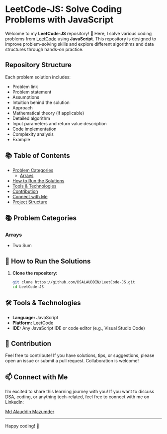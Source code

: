 # LeetCode-JS: Solve Coding Problems with JavaScript

Welcome to my **LeetCode-JS** repository! 🚀 Here, I solve various coding problems from [LeetCode](https://leetcode.com/) using **JavaScript**. This repository is designed to improve problem-solving skills and explore different algorithms and data structures through hands-on practice.

## Repository Structure

Each problem solution includes:
- Problem link
- Problem statement
- Assumptions
- Intuition behind the solution
- Approach
- Mathematical theory (if applicable)
- Detailed algorithm
- Input parameters and return value description
- Code implementation
- Complexity analysis
- Example

## 📚 Table of Contents
- [Problem Categories](#-problem-categories)
   - [Arrays](#arrays)
- [How to Run the Solutions](#-how-to-run-the-solutions)
- [Tools & Technologies](#-tools--technologies)
- [Contribution](#-contribution)
- [Connect with Me](#-connect-with-me)
- [Project Structure](#-project-structure)

## 📚 Problem Categories

### Arrays
- Two Sum

## 🚀 How to Run the Solutions

1. **Clone the repository:**
   ```bash
   git clone https://github.com/DSALAUDDIN/LeetCode-JS.git
   cd LeetCode-JS

## 🛠️ Tools & Technologies

- **Language:** JavaScript
- **Platform:** LeetCode
- **IDE:** Any JavaScript IDE or code editor (e.g., Visual Studio Code)

## 🤝 Contribution

Feel free to contribute! If you have solutions, tips, or suggestions, please open an issue or submit a pull request. Collaboration is welcome!

## 📫 Connect with Me

I’m excited to share this learning journey with you! If you want to discuss DSA, coding, or anything tech-related, feel free to connect with me on LinkedIn:

[Md Alauddin Mazumder](https://www.linkedin.com/in/md-alauddin-mazumder-287508b6/)

---

Happy coding! 🚀